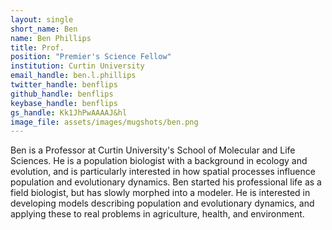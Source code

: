 ```yaml
---
layout: single
short_name: Ben
name: Ben Phillips
title: Prof.
position: "Premier's Science Fellow"
institution: Curtin University
email_handle: ben.l.phillips
twitter_handle: benflips
github_handle: benflips
keybase_handle: benflips
gs_handle: Kk1JhPwAAAAJ&hl
image_file: assets/images/mugshots/ben.png
---
```


Ben is a Professor at Curtin University's School of Molecular and Life Sciences. He is a population biologist with a background in ecology and evolution, and is particularly interested in how spatial processes influence population and evolutionary dynamics. Ben started his professional life as a field biologist, but has slowly morphed into a modeler. He is interested in developing models describing population and evolutionary dynamics, and applying these to real problems in agriculture, health, and environment.